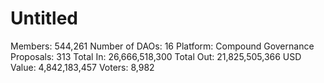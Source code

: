 # Untitled

Members: 544,261
Number of DAOs: 16
Platform: Compound Governance
Proposals: 313
Total In: 26,666,518,300
Total Out: 21,825,505,366
USD Value: 4,842,183,457
Voters: 8,982